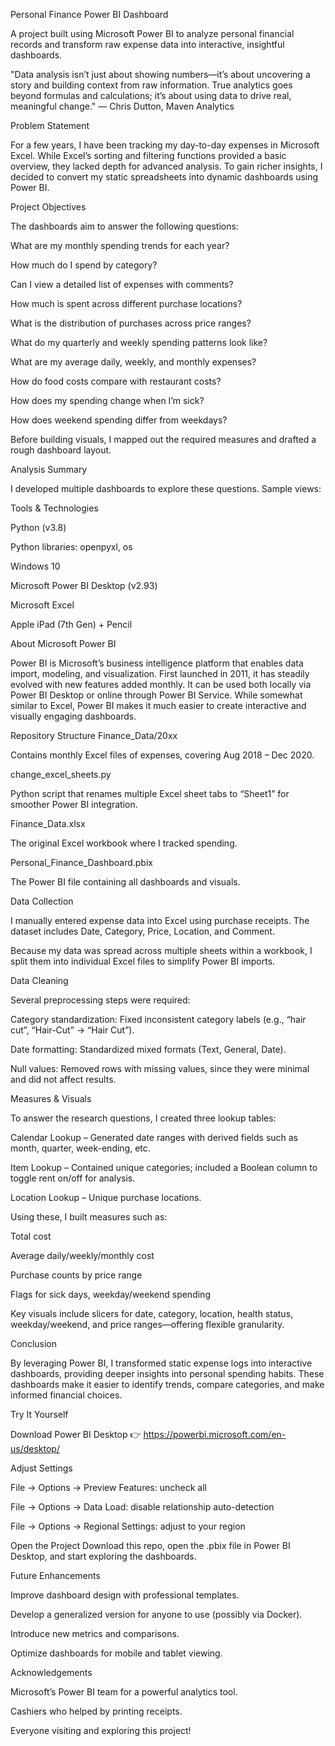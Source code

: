 Personal Finance Power BI Dashboard

A project built using Microsoft Power BI to analyze personal financial records and transform raw expense data into interactive, insightful dashboards.

"Data analysis isn’t just about showing numbers—it’s about uncovering a story and building context from raw information. True analytics goes beyond formulas and calculations; it’s about using data to drive real, meaningful change."
— Chris Dutton, Maven Analytics

Problem Statement

For a few years, I have been tracking my day-to-day expenses in Microsoft Excel. While Excel’s sorting and filtering functions provided a basic overview, they lacked depth for advanced analysis. To gain richer insights, I decided to convert my static spreadsheets into dynamic dashboards using Power BI.

Project Objectives

The dashboards aim to answer the following questions:

What are my monthly spending trends for each year?

How much do I spend by category?

Can I view a detailed list of expenses with comments?

How much is spent across different purchase locations?

What is the distribution of purchases across price ranges?

What do my quarterly and weekly spending patterns look like?

What are my average daily, weekly, and monthly expenses?

How do food costs compare with restaurant costs?

How does my spending change when I’m sick?

How does weekend spending differ from weekdays?

Before building visuals, I mapped out the required measures and drafted a rough dashboard layout.

Analysis Summary

I developed multiple dashboards to explore these questions. Sample views:




Tools & Technologies

Python (v3.8)

Python libraries: openpyxl, os

Windows 10

Microsoft Power BI Desktop (v2.93)

Microsoft Excel

Apple iPad (7th Gen) + Pencil

About Microsoft Power BI

Power BI is Microsoft’s business intelligence platform that enables data import, modeling, and visualization. First launched in 2011, it has steadily evolved with new features added monthly. It can be used both locally via Power BI Desktop or online through Power BI Service. While somewhat similar to Excel, Power BI makes it much easier to create interactive and visually engaging dashboards.

Repository Structure
Finance_Data/20xx

Contains monthly Excel files of expenses, covering Aug 2018 – Dec 2020.

change_excel_sheets.py

Python script that renames multiple Excel sheet tabs to “Sheet1” for smoother Power BI integration.

Finance_Data.xlsx

The original Excel workbook where I tracked spending.

Personal_Finance_Dashboard.pbix

The Power BI file containing all dashboards and visuals.

Data Collection

I manually entered expense data into Excel using purchase receipts. The dataset includes Date, Category, Price, Location, and Comment.

Because my data was spread across multiple sheets within a workbook, I split them into individual Excel files to simplify Power BI imports.

Data Cleaning

Several preprocessing steps were required:

Category standardization: Fixed inconsistent category labels (e.g., “hair cut”, “Hair-Cut” → “Hair Cut”).

Date formatting: Standardized mixed formats (Text, General, Date).

Null values: Removed rows with missing values, since they were minimal and did not affect results.

Measures & Visuals

To answer the research questions, I created three lookup tables:

Calendar Lookup – Generated date ranges with derived fields such as month, quarter, week-ending, etc.

Item Lookup – Contained unique categories; included a Boolean column to toggle rent on/off for analysis.

Location Lookup – Unique purchase locations.

Using these, I built measures such as:

Total cost

Average daily/weekly/monthly cost

Purchase counts by price range

Flags for sick days, weekday/weekend spending

Key visuals include slicers for date, category, location, health status, weekday/weekend, and price ranges—offering flexible granularity.

Conclusion

By leveraging Power BI, I transformed static expense logs into interactive dashboards, providing deeper insights into personal spending habits. These dashboards make it easier to identify trends, compare categories, and make informed financial choices.

Try It Yourself

Download Power BI Desktop
👉 https://powerbi.microsoft.com/en-us/desktop/

Adjust Settings

File → Options → Preview Features: uncheck all

File → Options → Data Load: disable relationship auto-detection

File → Options → Regional Settings: adjust to your region

Open the Project
Download this repo, open the .pbix file in Power BI Desktop, and start exploring the dashboards.

Future Enhancements

Improve dashboard design with professional templates.

Develop a generalized version for anyone to use (possibly via Docker).

Introduce new metrics and comparisons.

Optimize dashboards for mobile and tablet viewing.



Acknowledgements

Microsoft’s Power BI team for a powerful analytics tool.

Cashiers who helped by printing receipts.

Everyone visiting and exploring this project!
